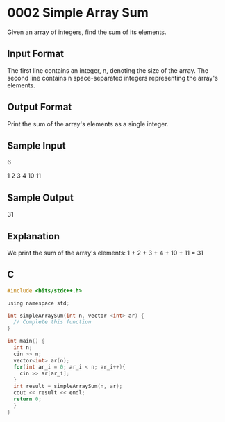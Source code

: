 # 0002 Simple Array Sum

Given an array of integers, find the sum of its elements.

## Input Format

The first line contains an integer, n, denoting the size of the array.
The second line contains n space-separated integers representing the array's elements.

## Output Format

Print the sum of the array's elements as a single integer.

## Sample Input

6

1 2 3 4 10 11

## Sample Output

31

## Explanation

We print the sum of the array's elements: 1 + 2 + 3 + 4 + 10 + 11 = 31

## C

```c
#include <bits/stdc++.h>

using namespace std;

int simpleArraySum(int n, vector <int> ar) {
  // Complete this function
}

int main() {
  int n;
  cin >> n;
  vector<int> ar(n);
  for(int ar_i = 0; ar_i < n; ar_i++){
    cin >> ar[ar_i];
  }
  int result = simpleArraySum(n, ar);
  cout << result << endl;
  return 0;
  }
}
```
